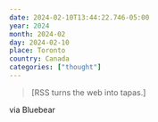 ```yaml
---
date: 2024-02-10T13:44:22.746-05:00
year: 2024
month: 2024-02
day: 2024-02-10
place: Toronto
country: Canada
categories: ["thought"]
---
```

> [RSS turns the web into tapas.]

via Bluebear
